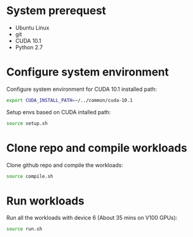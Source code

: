 # System prerequest
* Ubuntu Linux
* git
* CUDA 10.1
* Python 2.7

# Configure system environment

Configure system environment for CUDA 10.1 installed path:
```bash
export CUDA_INSTALL_PATH=~/../common/cuda-10.1
```

Setup envs based on CUDA intalled path:
```bash
source setup.sh
```

# Clone repo and compile workloads

Clone github repo and compile the workloads:
```bash
source compile.sh
```

# Run workloads

Run all the workloads with device 6 (About 35 mins on V100 GPUs):
```bash
source run.sh
```